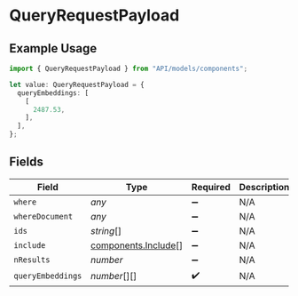 # QueryRequestPayload

## Example Usage

```typescript
import { QueryRequestPayload } from "API/models/components";

let value: QueryRequestPayload = {
  queryEmbeddings: [
    [
      2487.53,
    ],
  ],
};
```

## Fields

| Field                                                      | Type                                                       | Required                                                   | Description                                                |
| ---------------------------------------------------------- | ---------------------------------------------------------- | ---------------------------------------------------------- | ---------------------------------------------------------- |
| `where`                                                    | *any*                                                      | :heavy_minus_sign:                                         | N/A                                                        |
| `whereDocument`                                            | *any*                                                      | :heavy_minus_sign:                                         | N/A                                                        |
| `ids`                                                      | *string*[]                                                 | :heavy_minus_sign:                                         | N/A                                                        |
| `include`                                                  | [components.Include](../../models/components/include.md)[] | :heavy_minus_sign:                                         | N/A                                                        |
| `nResults`                                                 | *number*                                                   | :heavy_minus_sign:                                         | N/A                                                        |
| `queryEmbeddings`                                          | *number*[][]                                               | :heavy_check_mark:                                         | N/A                                                        |